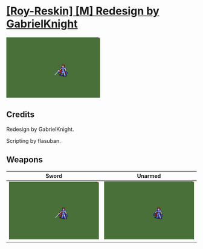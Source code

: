 # [\[Roy-Reskin\] \[M\] Redesign by GabrielKnight](./)

<img src="./1.%20Sword/Sword_000.png" alt="[Roy-Reskin] [M] Redesign by GabrielKnight standing" />

## Credits

Redesign by GabrielKnight. 

Scripting by flasuban.

## Weapons


|Sword |Unarmed |
|  :---: | :---: |
| <img alt="Sword animation" src="./1.%20Sword/Sword.gif" /> | <img alt="Unarmed animation" src="./8.%20Unarmed/Unarmed.gif" /> |
